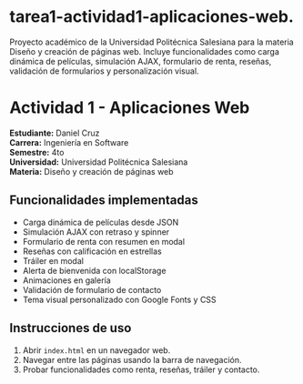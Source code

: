 # tarea1-actividad1-aplicaciones-web.
Proyecto académico de la Universidad Politécnica Salesiana para la materia Diseño y creación de páginas web. Incluye funcionalidades como carga dinámica de películas, simulación AJAX, formulario de renta, reseñas, validación de formularios y personalización visual.
# Actividad 1 - Aplicaciones Web

**Estudiante:** Daniel Cruz  
**Carrera:** Ingeniería en Software  
**Semestre:** 4to  
**Universidad:** Universidad Politécnica Salesiana  
**Materia:** Diseño y creación de páginas web  

## Funcionalidades implementadas
- Carga dinámica de películas desde JSON
- Simulación AJAX con retraso y spinner
- Formulario de renta con resumen en modal
- Reseñas con calificación en estrellas
- Tráiler en modal
- Alerta de bienvenida con localStorage
- Animaciones en galería
- Validación de formulario de contacto
- Tema visual personalizado con Google Fonts y CSS

## Instrucciones de uso
1. Abrir `index.html` en un navegador web.
2. Navegar entre las páginas usando la barra de navegación.
3. Probar funcionalidades como renta, reseñas, tráiler y contacto.
